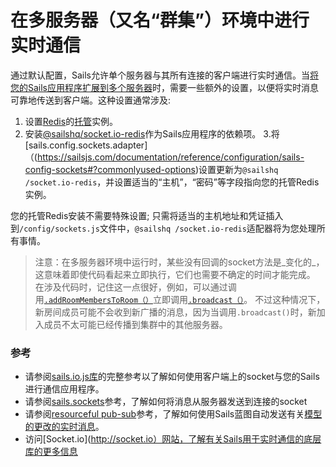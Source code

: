 # 在多服务器（又名“群集”）环境中进行实时通信

通过默认配置，Sails允许单个服务器与其所有连接的客户端进行实时通信。当[将您的Sails应用程序扩展到多个服务器](https://sailsjs.com/documentation/concepts/deployment/scaling)时，需要一些额外的设置，以便将实时消息可靠地传送到客户端。这种设置通常涉及:

1. 设置[Redis](http://redis.io/)的[托管](https://www.google.com/search?q=hosted+redis)实例。
2. 安装[@sailshq/socket.io-redis](https://npmjs.com/package/@sailshq/socket.io-redis)作为Sails应用程序的依赖项。
3.将[sails.config.sockets.adapter]（(https://sailsjs.com/documentation/reference/configuration/sails-config-sockets#?commonlyused-options)设置更新为`@sailshq /socket.io-redis`，并设置适当的“主机”，“密码”等字段指向您的托管Redis实例。

您的托管Redis安装不需要特殊设置; 只需将适当的主机地址和凭证插入到`/config/sockets.js`文件中，`@sailshq /socket.io-redis`适配器将为您处理所有事情。

> 注意：在多服务器环境中运行时，某些没有回调的socket方法是_变化的_，这意味着即使代码看起来立即执行，它们也需要不确定的时间才能完成。 在涉及代码时，记住这一点很好，例如，可以通过调用[`.addRoomMembersToRoom（）`](https://sailsjs.com/documentation/reference/web-sockets/sails-sockets/add-room-members-to-room)立即调用[`.broadcast（）`](https://sailsjs.com/documentation/reference/web-sockets/sails-sockets/sails-sockets-broadcast)。 不过这种情况下，新房间成员可能不会收到新广播的消息，因为当调用`.broadcast()`时，新加入成员不太可能已经传播到集群中的其他服务器。


### 参考

* 请参阅[sails.io.js库](https://sailsjs.com/documentation/reference/web-sockets/socket-client)的完整参考以了解如何使用客户端上的socket与您的Sails进行通信应用程序。
* 请参阅[sails.sockets](https://sailsjs.com/documentation/reference/web-sockets/sails-sockets)参考，了解如何将消息从服务器发送到连接的socket
* 请参阅[resourceful pub-sub](https://sailsjs.com/documentation/reference/web-sockets/resourceful-pub-sub)参考，了解如何使用Sails蓝图自动发送有关[模型的更改的实时消息](https://sailsjs.com/documentation/concepts/models-and-orm/models)。
* 访问[Socket.io](http://socket.io）网站，了解有关Sails用于实时通信的底层库的更多信息

<docmeta name="displayName" value="Multi-server environments">
